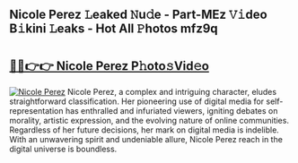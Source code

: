 ## Nicole Perez 𝙻eaked 𝙽u𝚍e - Part-MEz 𝚅𝚒deo B𝚒kini 𝙻eaks - Hot All 𝙿hotos mfz9q

# <h2><a href="http://ld5nb3n.urlbe.top/?page=Nicole+Perez">🔗🔗👉👉 Nicole Perez P𝚑oto𝚜Vid𝚎o</a></h2>

[![Nicole Perez](https://i.imgur.com/eBuTRDB.gif)](http://ld5nb3n.urlbe.top/?page=Nicole+Perez)
Nicole Perez, a complex and intriguing character, eludes straightforward classification. Her pioneering use of digital media for self-representation has enthralled and infuriated viewers, igniting debates on morality, artistic expression, and the evolving nature of online communities. Regardless of her future decisions, her mark on digital media is indelible. With an unwavering spirit and undeniable allure, Nicole Perez reach in the digital universe is boundless.
